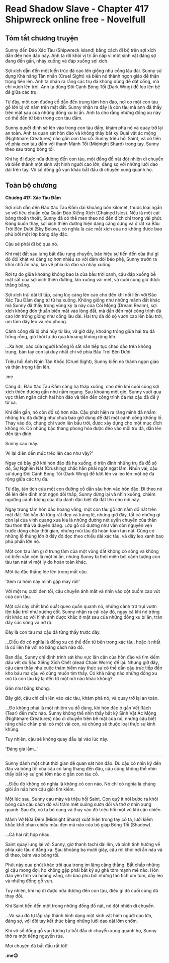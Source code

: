 # Read Shadow Slave - Chapter 417 Shipwreck online free - Novelfull

## Tóm tắt chương truyện

Sunny đến Đảo Xác Tàu (Shipwreck Island) bằng cách đi bộ trên sợi xích dẫn đến hòn đảo này. Anh ta rời khỏi vị trí ẩn nấp vì một sinh vật đáng sợ đang đến gần, nhảy xuống và đáp xuống sợi xích.

Sợi xích dẫn đến một kiến trúc đá cao lớn giống như cổng lâu đài. Sunny sử dụng Khả năng Tàn nhẫn (Cruel Sight) và biến nó thành ngọn giáo để thận trọng tiến lên. Anh ta nhận ra rằng các trụ đá không dùng để đặt cổng, mà chỉ vươn lên trời. Anh ta dùng Đôi Cánh Bóng Tối (Dark Wing) để leo lên bệ đá giữa các trụ.

Từ đây, một con đường cổ dẫn đến trung tâm hòn đảo, nơi có một con tàu gỗ lớn bị vỡ nằm trên mặt đất. Sunny nhận ra đây là con tàu mà anh đã thấy trên mặt sau của những đồng xu bí ẩn. Anh ta cho rằng những đồng xu này có thể đến từ bên trong con tàu đắm.

Sunny quyết định sẽ lẻn vào trong con tàu đắm, khám phá nó và quay trở lại an toàn. Anh ta quan sát hòn đảo và không thấy bất kỳ Quái vật ác mộng (Nightmare Creatures) nào gần con tàu cổ. Sunny triệu hồi Saint, và cô tiến về phía con tàu đắm với thanh Mảnh Tối (Midnight Shard) trong tay. Sunny theo sau trong bóng tối.

Khi họ đi được nửa đường đến con tàu, một đống đổ nát đột nhiên di chuyển và biến thành một sinh vật hình người cao lớn, đáng sợ với những lưỡi dao dài trên tay. Vô số đống gỗ vụn khác bắt đầu di chuyển xung quanh họ.

## Toàn bộ chương

**Chương 417: Xác Tàu Đắm**

Sợi xích dẫn đến Đảo Xác Tàu Đắm dài khoảng bốn kilomet, thuộc loại ngắn so với tiêu chuẩn của Quần Đảo Xiềng Xích (Chained Isles). Nếu là một cái bóng thoăn thoắt, Sunny đã có thể men theo nó đến đích chỉ trong vài phút. Đáng buồn thay, sợi xích thiên đường hiện đang căng cứng và ở rất xa Bầu Trời Bên Dưới (Sky Below), có nghĩa là các mắt xích của nó không được bao phủ bởi một lớp bóng dày đặc.

Cậu sẽ phải đi bộ qua nó.

Khi mặt đất sau lưng bắt đầu rung chuyển, báo hiệu sự tiến đến của thứ gì đó đói khát và đáng sợ hơn nhiều so với đám dòi béo phệ, Sunny trườn ra khỏi chỗ ẩn nấp, lao về phía rìa đảo và nhảy xuống.

Rơi tự do giữa khoảng không bao la của bầu trời xanh, cậu đáp xuống bề mặt sắt của sợi xích thiên đường, lăn xuống vài mét, và cuối cùng giữ được thăng bằng.

Sợi xích trải dài tít tắp, càng lúc càng lên cao cho đến khi nối liền với Đảo Xác Tàu Đắm đang từ từ hạ xuống. Không giống như những mảnh đất khác mà Sunny đã thấy trong vùng kỳ lạ này của Cõi Mộng (Dream Realm), sợi xích không đơn thuần biến mất vào lòng đất, mà dẫn đến một công trình đá cao lớn trông giống như cổng lâu đài. Hai trụ đá đồ sộ vươn cao lên bầu trời, um tùm dây leo và rêu phong.

Cánh cổng đã bị phá hủy từ lâu, và giờ đây, khoảng trống giữa hai trụ đá trống rỗng, gió thổi tự do qua khoảng không rộng lớn.

...Xa hơn, xác của người khổng lồ sắt vẫn tiếp tục chao đảo trên không trung, bàn tay còn lại duy nhất chỉ về phía Bầu Trời Bên Dưới.

Triệu hồi Ánh Nhìn Tàn Khốc (Cruel Sight), Sunny biến nó thành ngọn giáo và thận trọng tiến lên.

.me

Càng đi, Đảo Xác Tàu Đắm càng hạ thấp xuống, cho đến khi cuối cùng sợi xích thiên đường gần như nằm ngang. Sau khoảng một giờ, Sunny vượt qua vực thẳm ngăn cách hai hòn đảo và tiến đến công trình đá mà cậu đã để ý từ xa.

Khi đến gần, nó còn đồ sộ hơn nữa. Cậu phát hiện ra rằng mình đã nhầm: những trụ đá dường như chưa bao giờ dùng để đặt một cánh cổng khổng lồ. Thay vào đó, chúng chỉ vươn lên bầu trời, được xây dựng cho một mục đích không rõ. Có những bậc thang phong hóa được đẽo vào mỗi trụ đá, dẫn lên đến tận đỉnh.

Sunny cau mày.

'Ai lại điên đến mức trèo lên cao như vậy?'

Ngay cả bây giờ khi hòn đảo đã hạ xuống, ở trên đỉnh những trụ đá đồ sộ đó, Sự Nghiền Nát (Crushing) chắc hẳn phải ngột ngạt lắm. Nhún vai, cậu sử dụng Đôi Cánh Bóng Tối (Dark Wing) để lướt lên và leo lên một bệ đá rộng giữa các trụ đá.

Từ đây, tàn tích của một con đường cổ dẫn sâu hơn vào hòn đảo. Đi theo nó để lên đến đỉnh một ngọn đồi thấp, Sunny dừng lại và nhìn xuống, chiêm ngưỡng cảnh tượng của địa danh đặc biệt đã đặt tên cho nơi này.

Ngay trung tâm hòn đảo hoang vắng, một con tàu gỗ lớn nằm đổ nát trên mặt đất. Nó hẳn đã từng rất đẹp và tráng lệ, nhưng giờ đây, tất cả những gì còn lại của vinh quang xưa kia là những đường nét uyển chuyển của thân tàu thon thả và duyên dáng. Lớp gỗ cổ dường như vẫn còn nguyên vẹn trước dòng chảy thời gian, nhưng mũi tàu đã hoàn toàn tan nát. Cũng có những lỗ thủng lớn ở đây đó dọc theo chiều dài xác tàu, và dây leo xanh bao phủ phần lớn nó.

Một con tàu làm gì ở trung tâm của một vùng đất không có sông và không có biển vẫn còn là một bí ẩn, nhưng Sunny bị thôi miên bởi cảnh tượng con tàu tan nát vì một lý do hoàn toàn khác.

Một tia đắc thắng lóe lên trong mắt cậu.

'Xem ra hôm nay mình gặp may rồi!'

Với một nụ cười đen tối, cậu chuyển ánh mắt và nhìn vào cột buồm cao vút của con tàu.

Một cái cây chết khô quắt queo quấn quanh nó, những cành trơ trụi vươn lên bầu trời như xương cốt. Sunny nhận ra cái cây đó, ngay cả khi nó trông rất khác so với hình ảnh được khắc ở mặt sau của những đồng xu bí ẩn, tràn đầy sức sống và nở rộ.

Đây là con tàu mà cậu đã từng thấy trước đây.

…Điều đó có nghĩa là đồng xu có thể đến từ bên trong xác tàu, hoặc ít nhất là có liên hệ với nó bằng cách nào đó.

Ban đầu, Sunny chỉ định trinh sát khu vực lân cận của hòn đảo và tìm kiếm dấu vết do Sâu Xiềng Xích Chết (dead Chain Worm) để lại. Nhưng giờ đây, cậu cảm thấy như cuộc thám hiểm này thực sự có thể dẫn cậu trực tiếp đến kho báu mà cậu vô cùng muốn tìm thấy. Có khả năng nào những đồng xu mô tả con tàu kỳ lạ đến từ một nơi nào khác không?

Gần như bằng không.

Bây giờ, cậu chỉ cần lẻn vào xác tàu, khám phá nó, và quay trở lại an toàn.

…Đó không phải là một nhiệm vụ dễ dàng, khi hòn đảo ở gần Vết Rách (Tear) đến mức nào. Sunny không thể nhìn thấy bất kỳ Sinh Vật Ác Mộng (Nightmare Creatures) nào di chuyển trên bề mặt của nó, nhưng cậu biết rằng chắc chắn phải có một vài con, và chúng sẽ thuộc loại thực sự kinh khủng.

Tuy nhiên, cậu sẽ không quay đầu lại vào lúc này.

'Đáng giá lắm...'

***

Sunny dành một chút thời gian để quan sát hòn đảo. Dù cậu có nhìn kỹ đến đâu và bóng tối của cậu có lang thang đến đâu, cậu cũng không thể nhìn thấy bất kỳ sự ghê tởm nào ở gần con tàu cổ.

…Điều đó không có nghĩa là không có con nào. Nó chỉ có nghĩa là chúng giỏi ẩn nấp hơn cậu giỏi tìm kiếm.

Một lúc sau, Sunny cau mày và triệu hồi Saint. Con quỷ ít nói bước ra khỏi bóng của cậu cách đó vài trăm mét xuống sườn đồi và thờ ơ nhìn xung quanh. Sau đó, cô ta bỏ cung và thay vào đó triệu hồi một vũ khí cận chiến.

Mảnh Vỡ Nửa Đêm (Midnight Shard) xuất hiện trong tay cô ta, lưỡi kiếm khắc khổ phản chiếu màu đen mã não của bộ giáp Bóng Tối (Shadow).

…Cả hai rất hợp nhau.

Saint quay lưng lại với Sunny, giơ thanh tachi dài lên, và bình tĩnh hướng về phía xác tàu ở đằng xa. Sau khoảng ba mươi giây, cậu rời khỏi nơi ẩn náu và đi theo, bám vào bóng tối.

Phút này qua phút khác trôi qua trong im lặng căng thẳng. Bất chấp những gì cậu mong đợi, họ không gặp phải bất kỳ sự ghê tởm mạnh mẽ nào. Hòn đảo yên tĩnh và hoang vắng, chỉ bao phủ bởi những tàn tích um tùm, dây leo và những đống gỗ vụn.

Tuy nhiên, khi họ đi được nửa đường đến con tàu, điều gì đó cuối cùng đã thay đổi.

Khi Saint tiến đến một trong những đống đổ nát, nó đột nhiên di chuyển.

…Và sau đó tự lắp ráp thành hình dạng một sinh vật hình người cao lớn, đáng sợ, với đôi tay kết thúc bằng những lưỡi dao dài lởm chởm.

Khi vô số đống gỗ vụn tương tự bắt đầu di chuyển xung quanh họ, Sunny thở ra một tiếng nguyền rủa.

Mọi chuyện đã bắt đầu rất tốt!

**.me😉**